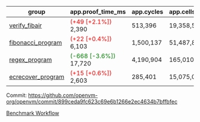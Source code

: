 | group | app.proof_time_ms | app.cycles | app.cells_used | leaf.proof_time_ms | leaf.cycles | leaf.cells_used |
| -- | -- | -- | -- | -- | -- | -- |
| [verify_fibair](https://github.com/openvm-org/openvm/blob/benchmark-results/benchmarks-pr/1267/verify_fibair-899ceda9fc623c69e6b1266e2ec4634b7bffbfec.md) |<span style='color: red'>(+49 [+2.1%])</span> 2,390 |  513,396 |  19,358,552 |- | - | - |
| [fibonacci_program](https://github.com/openvm-org/openvm/blob/benchmark-results/benchmarks-pr/1267/fibonacci-899ceda9fc623c69e6b1266e2ec4634b7bffbfec.md) |<span style='color: red'>(+22 [+0.4%])</span> 6,103 |  1,500,137 |  51,487,838 |- | - | - |
| [regex_program](https://github.com/openvm-org/openvm/blob/benchmark-results/benchmarks-pr/1267/regex-899ceda9fc623c69e6b1266e2ec4634b7bffbfec.md) |<span style='color: green'>(-668 [-3.6%])</span> 17,720 |  4,190,904 |  165,010,909 |- | - | - |
| [ecrecover_program](https://github.com/openvm-org/openvm/blob/benchmark-results/benchmarks-pr/1267/ecrecover-899ceda9fc623c69e6b1266e2ec4634b7bffbfec.md) |<span style='color: red'>(+15 [+0.6%])</span> 2,603 |  285,401 |  15,075,033 |- | - | - |


Commit: https://github.com/openvm-org/openvm/commit/899ceda9fc623c69e6b1266e2ec4634b7bffbfec

[Benchmark Workflow](https://github.com/openvm-org/openvm/actions/runs/12936645351)
